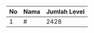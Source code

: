 | No | Nama            | Jumlah Level |
|----|-----------------|--------------|
| 1  | #    |    2428        |
